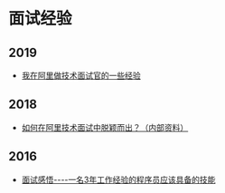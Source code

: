 
# 面试经验

## 2019

- [我在阿里做技术面试官的一些经验](https://www.jianshu.com/p/9cef4141cfb2)

## 2018

- [如何在阿里技术面试中脱颖而出？（内部资料）](https://blog.csdn.net/b0Q8cpra539haFS7/article/details/79784958)

## 2016

- [面试感悟----一名3年工作经验的程序员应该具备的技能](https://www.cnblogs.com/xrq730/p/5260294.html)